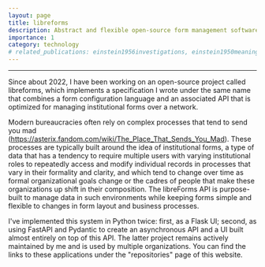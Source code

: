 ```yaml
---
layout: page
title: libreforms
description: Abstract and flexible open-source form management software.
importance: 1
category: technology
# related_publications: einstein1956investigations, einstein1950meaning
---
```



<hr>

Since about 2022, I have been working on an open-source project called libreforms, which implements a specification I wrote under the same name that combines a form configuration language and an associated API that is optimized for managing institutional forms over a network.

Modern bureaucracies often rely on complex processes that tend to send you mad (https://asterix.fandom.com/wiki/The_Place_That_Sends_You_Mad). These processes are typically built around the idea of institutional forms, a type of data that has a tendency to require multiple users with varying institutional roles to repeatedly access and modify individual records in processes that vary in their formality and clarity, and which tend to change over time as formal organizational goals change or the cadres of people that make these organizations up shift in their composition. The libreForms API is purpose-built to manage data in such environments while keeping forms simple and flexible to changes in form layout and business processes.

I've implemented this system in Python twice: first, as a Flask UI; second, as using FastAPI and Pydantic to create an asynchronous API and a UI built almost entirely on top of this API. The latter project remains actively maintained by me and is used by multiple organizations. You can find the links to these applications under the "repositories" page of this website.